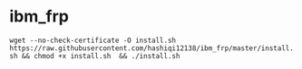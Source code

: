 # ibm_frp

`wget --no-check-certificate -O install.sh https://raw.githubusercontent.com/hashiqi12138/ibm_frp/master/install.sh && chmod +x install.sh  && ./install.sh`